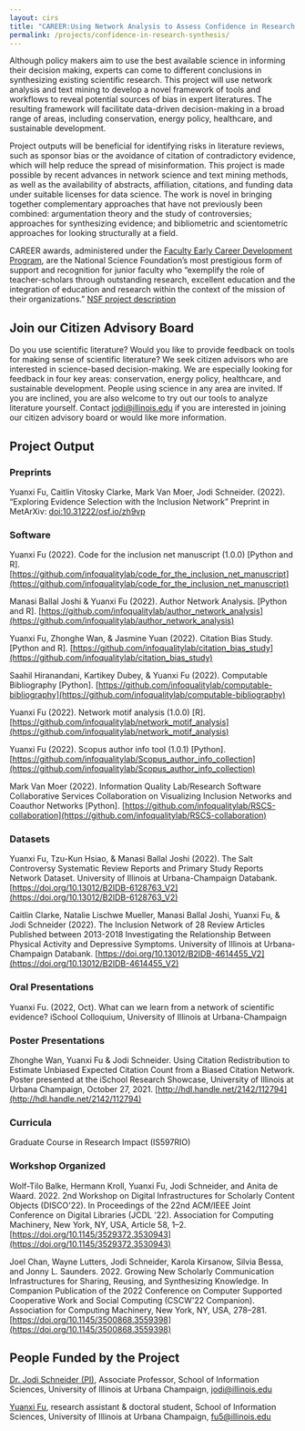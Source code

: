 ```yaml
---
layout: cirs
title: "CAREER:Using Network Analysis to Assess Confidence in Research Synthesis"
permalink: /projects/confidence-in-research-synthesis/
---
```


Although policy makers aim to use the best available science in informing their decision making, experts can come to different conclusions in synthesizing existing scientific research. This project will use network analysis and text mining to develop a novel framework of tools and workflows to reveal potential sources of bias in expert literatures. The resulting framework will facilitate data-driven decision-making in a broad range of areas, including conservation, energy policy, healthcare, and sustainable development. 

Project outputs will be beneficial for identifying risks in literature reviews, such as sponsor bias or the avoidance of citation of contradictory evidence, which will help reduce the spread of misinformation. This project is made possible by recent advances in network science and text mining methods, as well as the availability of abstracts, affiliation, citations, and funding data under suitable licenses for data science. The work is novel in bringing together complementary approaches that have not previously been combined: argumentation theory and the study of controversies; approaches for synthesizing evidence; and bibliometric and scientometric approaches for looking structurally at a field. 

CAREER awards, administered under the [Faculty Early Career Development Program](https://beta.nsf.gov/funding/opportunities/faculty-early-career-development-program-career), are the National Science Foundation’s most prestigious form of support and recognition for junior faculty who “exemplify the role of teacher-scholars through outstanding research, excellent education and the integration of education and research within the context of the mission of their organizations.” [NSF project description](https://www.nsf.gov/awardsearch/showAward?AWD_ID=2046454)

## Join our Citizen Advisory Board
Do you use scientific literature? Would you like to provide feedback on tools for making sense of scientific literature? We seek citizen advisors who are interested in science-based decision-making. We are especially looking for feedback in four key areas: conservation, energy policy, healthcare, and sustainable development. People using science in any area are invited. If you are inclined, you are also welcome to try out our tools to analyze literature yourself. Contact jodi@illinois.edu if you are interested in joining our citizen advisory board or would like more information. 

## Project Output 
### Preprints 
Yuanxi Fu, Caitlin Vitosky Clarke, Mark Van Moer, Jodi Schneider. (2022). “Exploring Evidence Selection with the Inclusion Network” Preprint in MetArXiv: [doi:10.31222/osf.io/zh9vp](https://osf.io/preprints/metaarxiv/zh9vp/)

### Software
Yuanxi Fu (2022). Code for the inclusion net manuscript (1.0.0) [Python and R]. [https://github.com/infoqualitylab/code_for_the_inclusion_net_manuscript](https://github.com/infoqualitylab/code_for_the_inclusion_net_manuscript)

Manasi Ballal Joshi & Yuanxi Fu (2022). Author Network Analysis. [Python and R]. [https://github.com/infoqualitylab/author_network_analysis](https://github.com/infoqualitylab/author_network_analysis)

Yuanxi Fu, Zhonghe Wan, & Jasmine Yuan (2022). Citation Bias Study. [Python and R]. [https://github.com/infoqualitylab/citation_bias_study](https://github.com/infoqualitylab/citation_bias_study)

Saahil Hiranandani, Kartikey Dubey, & Yuanxi Fu (2022). Computable Bibliography [Python]. [https://github.com/infoqualitylab/computable-bibliography](https://github.com/infoqualitylab/computable-bibliography)

Yuanxi Fu (2022). Network motif analysis (1.0.0) [R]. [https://github.com/infoqualitylab/network_motif_analysis](https://github.com/infoqualitylab/network_motif_analysis)

Yuanxi Fu (2022). Scopus author info tool (1.0.1) [Python]. [https://github.com/infoqualitylab/Scopus_author_info_collection](https://github.com/infoqualitylab/Scopus_author_info_collection)

Mark Van Moer (2022). Information Quality Lab/Research Software Collaborative Services Collaboration on Visualizing Inclusion Networks and Coauthor Networks [Python]. [https://github.com/infoqualitylab/RSCS-collaboration](https://github.com/infoqualitylab/RSCS-collaboration)

### Datasets
Yuanxi Fu, Tzu-Kun Hsiao, & Manasi Ballal Joshi (2022). The Salt Controversy Systematic Review Reports and Primary Study Reports Network Dataset. University of Illinois at Urbana-Champaign Databank. [https://doi.org/10.13012/B2IDB-6128763_V2](https://doi.org/10.13012/B2IDB-6128763_V2)

Caitlin Clarke, Natalie Lischwe Mueller, Manasi Ballal Joshi, Yuanxi Fu, & Jodi Schneider (2022). The Inclusion Network of 28 Review Articles Published between 2013-2018 Investigating the Relationship Between Physical Activity and Depressive Symptoms. University of Illinois at Urbana-Champaign Databank. [https://doi.org/10.13012/B2IDB-4614455_V2](https://doi.org/10.13012/B2IDB-4614455_V2)

### Oral Presentations
Yuanxi Fu. (2022, Oct). What can we learn from a network of scientific evidence? iSchool Colloquium, University of Illinois at Urbana-Champaign

### Poster Presentations
Zhonghe Wan, Yuanxi Fu & Jodi Schneider. Using Citation Redistribution to Estimate Unbiased Expected Citation Count from a Biased Citation Network. Poster presented at the iSchool Research Showcase, University of Illinois at Urbana Champaign, October 27, 2021. [http://hdl.handle.net/2142/112794](http://hdl.handle.net/2142/112794)

### Curricula
Graduate Course in Research Impact (IS597RIO) 

### Workshop Organized
Wolf-Tilo Balke, Hermann Kroll, Yuanxi Fu, Jodi Schneider, and Anita de Waard. 2022. 2nd Workshop on Digital Infrastructures for Scholarly Content Objects (DISCO'22). In Proceedings of the 22nd ACM/IEEE Joint Conference on Digital Libraries (JCDL '22). Association for Computing Machinery, New York, NY, USA, Article 58, 1–2. [https://doi.org/10.1145/3529372.3530943](https://doi.org/10.1145/3529372.3530943)

Joel Chan, Wayne Lutters, Jodi Schneider, Karola Kirsanow, Silvia Bessa, and Jonny L. Saunders. 2022. Growing New Scholarly Communication Infrastructures for Sharing, Reusing, and Synthesizing Knowledge. In Companion Publication of the 2022 Conference on Computer Supported Cooperative Work and Social Computing (CSCW'22 Companion). Association for Computing Machinery, New York, NY, USA, 278–281. [https://doi.org/10.1145/3500868.3559398](https://doi.org/10.1145/3500868.3559398)

## People Funded by the Project
[Dr. Jodi Schneider (PI)](https://ischool.illinois.edu/people/jodi-schneider), Associate Professor, School of Information Sciences, University of Illinois at Urbana Champaign, jodi@illinois.edu 

[Yuanxi Fu](https://ischool.illinois.edu/people/jodi-schneider), research assistant & doctoral student, School of Information Sciences, University of Illinois at Urbana Champaign, fu5@illinois.edu 
